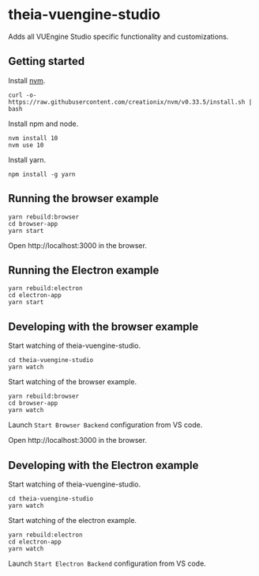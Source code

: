 # theia-vuengine-studio

Adds all VUEngine Studio specific functionality and customizations.

## Getting started

Install [nvm](https://github.com/creationix/nvm#install-script).

    curl -o- https://raw.githubusercontent.com/creationix/nvm/v0.33.5/install.sh | bash

Install npm and node.

    nvm install 10
    nvm use 10

Install yarn.

    npm install -g yarn

## Running the browser example

    yarn rebuild:browser
    cd browser-app
    yarn start

Open http://localhost:3000 in the browser.

## Running the Electron example

    yarn rebuild:electron
    cd electron-app
    yarn start

## Developing with the browser example

Start watching of theia-vuengine-studio.

    cd theia-vuengine-studio
    yarn watch

Start watching of the browser example.

    yarn rebuild:browser
    cd browser-app
    yarn watch

Launch `Start Browser Backend` configuration from VS code.

Open http://localhost:3000 in the browser.

## Developing with the Electron example

Start watching of theia-vuengine-studio.

    cd theia-vuengine-studio
    yarn watch

Start watching of the electron example.

    yarn rebuild:electron
    cd electron-app
    yarn watch

Launch `Start Electron Backend` configuration from VS code.
